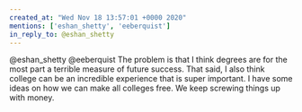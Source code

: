 ```yaml
---
created_at: "Wed Nov 18 13:57:01 +0000 2020"
mentions: ['eshan_shetty', 'eeberquist']
in_reply_to: @eshan_shetty
---
```


@eshan_shetty @eeberquist The problem is that I think degrees are for the most part a terrible measure of future success. That said, I also think college can be an incredible experience that is super important. I have some ideas on how we can make all colleges free. We keep screwing things up with money.
